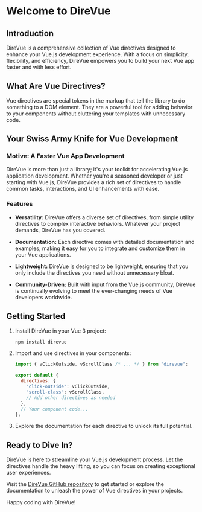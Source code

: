 # Welcome to DireVue

## Introduction

DireVue is a comprehensive collection of Vue directives designed to enhance your Vue.js development experience. With a focus on simplicity, flexibility, and efficiency, DireVue empowers you to build your next Vue app faster and with less effort.

## What Are Vue Directives?

Vue directives are special tokens in the markup that tell the library to do something to a DOM element. They are a powerful tool for adding behavior to your components without cluttering your templates with unnecessary code.

## Your Swiss Army Knife for Vue Development

### Motive: A Faster Vue App Development

DireVue is more than just a library; it's your toolkit for accelerating Vue.js application development. Whether you're a seasoned developer or just starting with Vue.js, DireVue provides a rich set of directives to handle common tasks, interactions, and UI enhancements with ease.

### Features

- **Versatility:** DireVue offers a diverse set of directives, from simple utility directives to complex interactive behaviors. Whatever your project demands, DireVue has you covered.

- **Documentation:** Each directive comes with detailed documentation and examples, making it easy for you to integrate and customize them in your Vue applications.

- **Lightweight:** DireVue is designed to be lightweight, ensuring that you only include the directives you need without unnecessary bloat.

- **Community-Driven:** Built with input from the Vue.js community, DireVue is continually evolving to meet the ever-changing needs of Vue developers worldwide.

## Getting Started

1. Install DireVue in your Vue 3 project:

   ```bash
   npm install direvue
   ```

2. Import and use directives in your components:

   ```javascript
   import { vClickOutside, vScrollClass /* ... */ } from "direvue";

   export default {
     directives: {
       "click-outside": vClickOutside,
       "scroll-class": vScrollClass,
       // Add other directives as needed
     },
     // Your component code...
   };
   ```

3. Explore the documentation for each directive to unlock its full potential.

## Ready to Dive In?

DireVue is here to streamline your Vue.js development process. Let the directives handle the heavy lifting, so you can focus on creating exceptional user experiences.

Visit the [DireVue GitHub repository](https://github.com/atif0075/direvue) to get started or explore the documentation to unleash the power of Vue directives in your projects.

Happy coding with DireVue!
